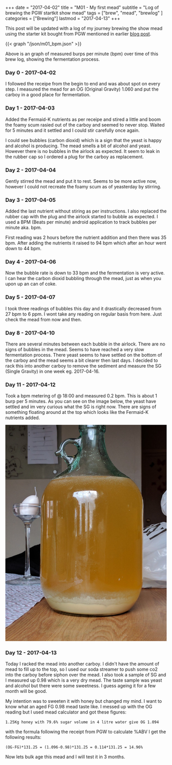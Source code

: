 +++
date = "2017-04-02"
title = "M01 - My first mead"
subtitle = "Log of brewing the PGW startkit show mead"
tags = ["brew", "mead", "brewlog" ]
categories = ["Brewing"]
lastmod = "2017-04-13"
+++

This post will be updated with a log of my journey brewing the show
mead using the starter kit bought from PGW mentioned in earlier
[blog post](../pgw-mead-startkit/).

{{< graph "/json/m01_bpm.json" >}}

Above is an graph of measured burps per minute (bpm) over time of this
brew log, showing the fermentation process.

### Day 0 - 2017-04-02

I followed the receipe from the begin to end and was about spot on
every step. I measured the mead for an OG (Original Gravity) 1.060 and
put the carboy in a good place for fermentation.


### Day 1 - 2017-04-03

Added the Fermaid-K nutrients as per receipe and stired a little and
boom the foamy scum rasied out of the carboy and seemed to never
stop. Waited for 5 minutes and it settled and I could stir carefully
once again.

I could see bubbles (carbon dioxid) which is a sign that the yeast is
happy and alcohol is producing. The mead smells a bit of alcohol and
yeast. However there is no bubbles in the airlock as expected. It seem
to leak in the rubber cap so I ordered a plug for the carboy as
replacement.


### Day 2 - 2017-04-04

Gently stirred the mead and put it to rest. Seems to be more active
now, however I could not recreate the foamy scum as of yeasterday by
stirring.


### Day 3 - 2017-04-05

Added the last nutrient without stiring as per instructions. I also
replaced the rubber cap with the plug and the airlock started to
bubble as expected. I used a BPM (Beats per minute) android
application to track bubbles per minute aka. bpm.

First reading was 2 hours before the nutrient addition and then there
was 35 bpm. After adding the nutrients it raised to 94 bpm which after
an hour went down to 44 bpm.


### Day 4 - 2017-04-06

Now the bubble rate is down to 33 bpm and the fermentation is very
active. I can hear the carbon dioxid bubbling through the mead, just
as when you upon up an can of coke.


### Day 5 - 2017-04-07

I took three readings of bubbles this day and it drastically decreased
from 27 bpm to 6 ppm. I wont take any reading on regular basis from
here. Just check the mead from now and then.


### Day 8 - 2017-04-10

There are several minutes between each bubble in the airlock. There
are no signs of bubbles in the mead. Seems to have reached a very slow
fermentation process. There yeast seems to have settled on the bottom
of the carboy and the mead seems a bit clearer then last days. I
decided to rack this into another carboy to remove the sediment and
measure the SG (Single Gravity) in one week eg. 2017-04-16.


### Day 11 - 2017-04-12

Took a bpm metering of @ 18:00 and measured 0.2 bpm. This is about 1
burp per 5 minutes. As you can see on the image below, the yeast have
settled and im very curious what the SG is right now. There are signs
of something floating around at the top which looks like the Fermaid-K
nutrients added.

![settling](/img/m01_mead_settling.jpg)


### Day 12 - 2017-04-13

Today I racked the mead into another carboy. I didn't have the amount
of mead to fill up to the top, so I used our soda streamer to push
some co2 into the carboy before siphon over the mead. I also took a
sample of SG and I measured up 0.98 which is a very dry mead. The
taste sample was yeast and alcohol but there were some sweetness. I
guess ageing it for a few month will be good.

My intention was to sweeten it with honey but changed my mind. I want
to know what an aged FG 0.98 mead taste like. I messed up with the OG
reading but I used mead calculator and got these figures:

	1.25Kg honey with 79.6% sugar volume in 4 litre water give OG 1.094

with the formula following the receipt from PGW to calculate %ABV I
get the following results:

	(OG-FG)*131.25 = (1.096-0.98)*131.25 = 0.114*131.25 = 14.96%

Now lets bulk age this mead and I will test it in 3 months.

